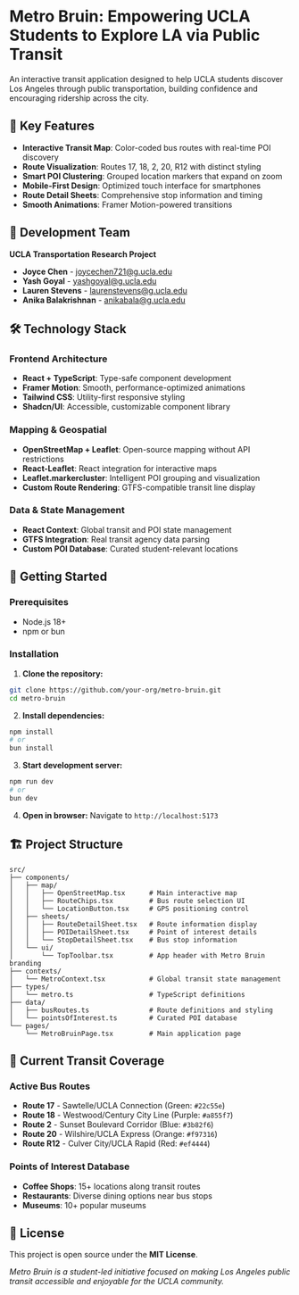 # Metro Bruin: Empowering UCLA Students to Explore LA via Public Transit

An interactive transit application designed to help UCLA students discover Los Angeles through public transportation, building confidence and encouraging ridership across the city.

## 🌟 Key Features

- **Interactive Transit Map**: Color-coded bus routes with real-time POI discovery
- **Route Visualization**: Routes 17, 18, 2, 20, R12 with distinct styling
- **Smart POI Clustering**: Grouped location markers that expand on zoom
- **Mobile-First Design**: Optimized touch interface for smartphones
- **Route Detail Sheets**: Comprehensive stop information and timing
- **Smooth Animations**: Framer Motion-powered transitions

## 👥 Development Team

**UCLA Transportation Research Project**
- **Joyce Chen** - joycechen721@g.ucla.edu
- **Yash Goyal** - yashgoyal@g.ucla.edu  
- **Lauren Stevens** - laurenstevens@g.ucla.edu
- **Anika Balakrishnan** - anikabala@g.ucla.edu

## 🛠️ Technology Stack

### Frontend Architecture
- **React + TypeScript**: Type-safe component development
- **Framer Motion**: Smooth, performance-optimized animations
- **Tailwind CSS**: Utility-first responsive styling
- **Shadcn/UI**: Accessible, customizable component library

### Mapping & Geospatial
- **OpenStreetMap + Leaflet**: Open-source mapping without API restrictions
- **React-Leaflet**: React integration for interactive maps
- **Leaflet.markercluster**: Intelligent POI grouping and visualization
- **Custom Route Rendering**: GTFS-compatible transit line display

### Data & State Management
- **React Context**: Global transit and POI state management
- **GTFS Integration**: Real transit agency data parsing
- **Custom POI Database**: Curated student-relevant locations

## 🚀 Getting Started

### Prerequisites
- Node.js 18+
- npm or bun

### Installation

1. **Clone the repository:**
```bash
git clone https://github.com/your-org/metro-bruin.git
cd metro-bruin
```

2. **Install dependencies:**
```bash
npm install
# or
bun install
```

3. **Start development server:**
```bash
npm run dev
# or
bun dev
```

4. **Open in browser:**
Navigate to `http://localhost:5173`

## 🏗️ Project Structure

```
src/
├── components/
│   ├── map/
│   │   ├── OpenStreetMap.tsx      # Main interactive map
│   │   ├── RouteChips.tsx         # Bus route selection UI
│   │   └── LocationButton.tsx     # GPS positioning control
│   ├── sheets/
│   │   ├── RouteDetailSheet.tsx   # Route information display
│   │   ├── POIDetailSheet.tsx     # Point of interest details
│   │   └── StopDetailSheet.tsx    # Bus stop information
│   └── ui/
│       └── TopToolbar.tsx         # App header with Metro Bruin branding
├── contexts/
│   └── MetroContext.tsx           # Global transit state management
├── types/
│   └── metro.ts                   # TypeScript definitions
├── data/
│   ├── busRoutes.ts               # Route definitions and styling
│   └── pointsOfInterest.ts        # Curated POI database
└── pages/
    └── MetroBruinPage.tsx         # Main application page
```

## 🚌 Current Transit Coverage

### Active Bus Routes
- **Route 17** - Sawtelle/UCLA Connection (Green: `#22c55e`)
- **Route 18** - Westwood/Century City Line (Purple: `#a855f7`) 
- **Route 2** - Sunset Boulevard Corridor (Blue: `#3b82f6`)
- **Route 20** - Wilshire/UCLA Express (Orange: `#f97316`)
- **Route R12** - Culver City/UCLA Rapid (Red: `#ef4444`)

### Points of Interest Database
- **Coffee Shops**: 15+ locations along transit routes
- **Restaurants**: Diverse dining options near bus stops  
- **Museums**: 10+ popular museums

## 📄 License

This project is open source under the **MIT License**.

*Metro Bruin is a student-led initiative focused on making Los Angeles public transit accessible and enjoyable for the UCLA community.*

